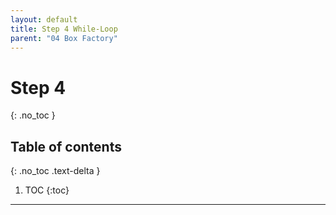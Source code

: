 ```yaml
---
layout: default
title: Step 4 While-Loop
parent: "04 Box Factory"
---
```


# Step 4
{: .no_toc }

## Table of contents
{: .no_toc .text-delta }

1. TOC
{:toc}

---
